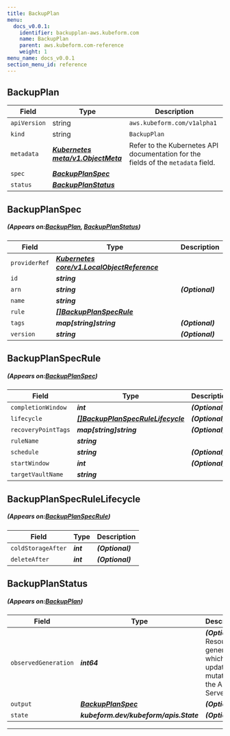 ```yaml
---
title: BackupPlan
menu:
  docs_v0.0.1:
    identifier: backupplan-aws.kubeform.com
    name: BackupPlan
    parent: aws.kubeform.com-reference
    weight: 1
menu_name: docs_v0.0.1
section_menu_id: reference
---
```


## BackupPlan
| Field | Type | Description |
| ------ | ----- | ----------- |
| `apiVersion` | string | `aws.kubeform.com/v1alpha1` |
|    `kind` | string | `BackupPlan` |
| `metadata` | ***[Kubernetes meta/v1.ObjectMeta](https://kubernetes.io/docs/reference/generated/kubernetes-api/v1.13/#objectmeta-v1-meta)***|Refer to the Kubernetes API documentation for the fields of the `metadata` field.|
| `spec` | ***[BackupPlanSpec](#BackupPlanSpec)***||
| `status` | ***[BackupPlanStatus](#BackupPlanStatus)***||
## BackupPlanSpec
##### (Appears on:[BackupPlan](#BackupPlan), [BackupPlanStatus](#BackupPlanStatus))
| Field | Type | Description |
| ------ | ----- | ----------- |
| `providerRef` | ***[Kubernetes core/v1.LocalObjectReference](https://kubernetes.io/docs/reference/generated/kubernetes-api/v1.13/#localobjectreference-v1-core)***||
| `id` | ***string***||
| `arn` | ***string***| ***(Optional)*** |
| `name` | ***string***||
| `rule` | ***[[]BackupPlanSpecRule](#BackupPlanSpecRule)***||
| `tags` | ***map[string]string***| ***(Optional)*** |
| `version` | ***string***| ***(Optional)*** |
## BackupPlanSpecRule
##### (Appears on:[BackupPlanSpec](#BackupPlanSpec))
| Field | Type | Description |
| ------ | ----- | ----------- |
| `completionWindow` | ***int***| ***(Optional)*** |
| `lifecycle` | ***[[]BackupPlanSpecRuleLifecycle](#BackupPlanSpecRuleLifecycle)***| ***(Optional)*** |
| `recoveryPointTags` | ***map[string]string***| ***(Optional)*** |
| `ruleName` | ***string***||
| `schedule` | ***string***| ***(Optional)*** |
| `startWindow` | ***int***| ***(Optional)*** |
| `targetVaultName` | ***string***||
## BackupPlanSpecRuleLifecycle
##### (Appears on:[BackupPlanSpecRule](#BackupPlanSpecRule))
| Field | Type | Description |
| ------ | ----- | ----------- |
| `coldStorageAfter` | ***int***| ***(Optional)*** |
| `deleteAfter` | ***int***| ***(Optional)*** |
## BackupPlanStatus
##### (Appears on:[BackupPlan](#BackupPlan))
| Field | Type | Description |
| ------ | ----- | ----------- |
| `observedGeneration` | ***int64***| ***(Optional)*** Resource generation, which is updated on mutation by the API Server.|
| `output` | ***[BackupPlanSpec](#BackupPlanSpec)***| ***(Optional)*** |
| `state` | ***kubeform.dev/kubeform/apis.State***| ***(Optional)*** |
---
